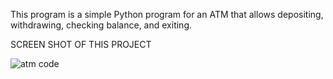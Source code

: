 This program is a simple Python program for an ATM that allows depositing, withdrawing, checking balance, and exiting.

SCREEN SHOT OF THIS PROJECT

![atm code](https://github.com/sk-sanju/shiash/assets/133774180/492ce5bc-bba1-495a-8c2a-4ec03244530c)
